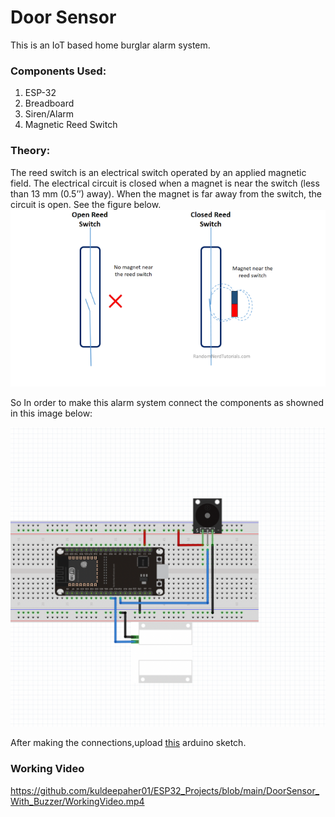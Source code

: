 # **Door Sensor**
 This is an IoT based home burglar alarm system.
### Components Used:
1. ESP-32
2. Breadboard
3. Siren/Alarm
4. Magnetic Reed Switch
### Theory:
The reed switch is an electrical switch operated by an applied magnetic field.
The electrical circuit is closed when a magnet is near the switch (less than 13 mm (0.5’’) away). When the magnet is far away from the switch, the circuit is open. See the figure below.
![Reed_Image](assets/magnetic_reed_switch_howitworks.webp)

 So In order to make this alarm system connect the components as showned in this image below:
  
 ![PIN-OUT](assets/ESP32_REED_PINOUT.png)

After making the connections,upload [this](https://github.com/kuldeepaher01/ESP32_Projects/edit/main/DoorSensor_With_Buzzer/doorsensor.ino) arduino sketch.
### Working Video
https://github.com/kuldeepaher01/ESP32_Projects/blob/main/DoorSensor_With_Buzzer/WorkingVideo.mp4
